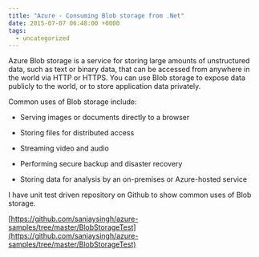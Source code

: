 ```yaml
---
title: "Azure - Consuming Blob storage from .Net"
date: 2015-07-07 06:48:00 +0000
tags:
  - uncategorized
---
```


Azure Blob storage is a service for storing large amounts of unstructured data, such as text or binary data, that can be accessed from anywhere in the world via HTTP or HTTPS. You can use Blob storage to expose data publicly to the world, or to store application data privately.

Common uses of Blob storage include:

* Serving images or documents directly to a browser

* Storing files for distributed access

* Streaming video and audio

* Performing secure backup and disaster recovery

* Storing data for analysis by an on-premises or Azure-hosted service

I have unit test driven repository on Github to show common uses of Blob storage.

[https://github.com/sanjaysingh/azure-samples/tree/master/BlobStorageTest](https://github.com/sanjaysingh/azure-samples/tree/master/BlobStorageTest)